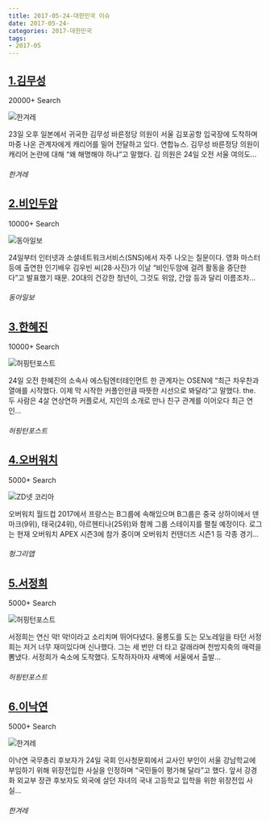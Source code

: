 ```yaml
---
title: 2017-05-24-대한민국 이슈
date: 2017-05-24-
categories: 2017-대한민국
tags: 
- 2017-05
---
```


[1.김무성](http://www.hani.co.kr/arti/society/society_general/795983.html)
--

20000+ Search

![한겨레](http://t0.gstatic.com/images?q=tbn:ANd9GcQGTlxhMWQ6Vy0hVKu4nhT3RLODREcphap6nwtqQIOy-ru5MzKJR0PkuK9SAW7egztpT6tf73nN)

23일 오후 일본에서 귀국한 김무성 바른정당 의원이 서울 김포공항 입국장에 도착하며 마중 나온 관계자에게 캐리어를 밀어 전달하고 있다. 연합뉴스. 김무성 바른정당 의원이 캐리어 논란에 대해 “왜 해명해야 하냐”고 말했다. 김 의원은 24일 오전 서울 여의도...
###### 한겨레

[2.비인두암](http://news.donga.com/East/MainNews/3/all/20170525/84571613/1)
--

10000+ Search

![동아일보](http://t1.gstatic.com/images?q=tbn:ANd9GcTuZbODdssZHMb5TaPd4qnkoO5uY1iLYZdL2-hM6M-k6sgugUEdr_OudEIMsi3uA3OAu6rft2Y_)

24일부터 인터넷과 소셜네트워크서비스(SNS)에서 자주 나오는 질문이다. 영화 마스터 등에 출연한 인기배우 김우빈 씨(28·사진)가 이날 “비인두암에 걸려 활동을 중단한다”고 발표했기 때문. 20대의 건강한 청년이, 그것도 위암, 간암 등과 달리 이름조차...
###### 동아일보

[3.한혜진](http://www.huffingtonpost.kr/2017/05/23/story_n_16778614.html)
--

10000+ Search

![허핑턴포스트](http://t1.gstatic.com/images?q=tbn:ANd9GcTGcWtky8Aqx5tEyu2eFKgCgV0vtrUln4FmgFHWh8J-DRRQqQRKUTpdBpETAEs3tfBylVzhoShw)

24일 오전 한혜진의 소속사 에스팀엔터테인먼트 한 관계자는 OSEN에 “최근 차우찬과 열애를 시작했다. 이제 막 시작한 커플인만큼 따뜻한 시선으로 봐달라”고 말했다. the. 두 사람은 4살 연상연하 커플로서, 지인의 소개로 만나 친구 관계를 이어오다 최근 연인...
###### 허핑턴포스트

[4.오버워치](http://www.hungryapp.co.kr/news/news_view.php?pid=62861&bcode=news)
--

5000+ Search

![ZD넷 코리아](http://t1.gstatic.com/images?q=tbn:ANd9GcRSgn0_UGr-w1lpXylDOC7bHFJjqBAThdkqJ7jXVN53tIcVDlboSeuayEJtFrr3cSQZF6x34sOz)

오버워치 월드컵 2017에서 프랑스는 B그룹에 속해있으며 B그룹은 중국 상하이에서 덴마크(9위), 태국(24위), 아르헨티나(25위)와 함께 그룹 스테이지를 펼칠 예정이다. 로그는 현재 오버워치 APEX 시즌3에 참가 중이며 오버워치 컨텐더즈 시즌1 등 각종 경기...
###### 헝그리앱

[5.서정희](http://www.huffingtonpost.kr/2017/05/24/story_n_16776678.html)
--

5000+ Search

![허핑턴포스트](http://t3.gstatic.com/images?q=tbn:ANd9GcS_KK2OGV8bmlkESXREsPkeh6owzmsiOCfn3exysRyIDOs-MGuE3ctqCchnxrU9MVhoOIUuDHBe)

서정희는 연신 악! 악!이라고 소리치며 뛰어다녔다. 울릉도를 도는 모노레일을 타던 서정희는 저거 너무 재미있다며 신나했다. 그는 세 번만 더 타고 갈래라며 천방지축의 매력을 뽐냈다. 서정희가 숙소에 도착했다. 도착하자마자 새벽에 서울에서 출발...
###### 허핑턴포스트

[6.이낙연](http://www.hani.co.kr/arti/politics/politics_general/796000.html)
--

5000+ Search

![한겨레](http://t3.gstatic.com/images?q=tbn:ANd9GcQ_0WXswcAYao3qy3AVjcNafK8yVNc_xNF_BHfaDajzR2dffKvuvnMhJDbhSutMfpzFFJmpOHkt)

이낙연 국무총리 후보자가 24일 국회 인사청문회에서 교사인 부인이 서울 강남학교에 부임하기 위해 위장전입한 사실을 인정하며 “국민들이 평가해 달라”고 했다. 앞서 강경화 외교부 장관 후보자도 외국에 살던 자녀의 국내 고등학교 입학을 위한 위장전입 사실...
###### 한겨레

